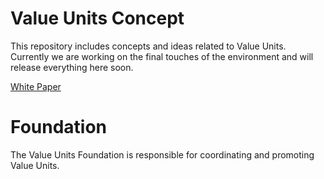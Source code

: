 # Value Units Concept

This repository includes concepts and ideas related to Value Units. Currently we are working on the final touches of the environment and will release everything here soon.

[White Paper](WHITEPAPER.md)

# Foundation

The Value Units Foundation is responsible for coordinating and promoting Value Units.
